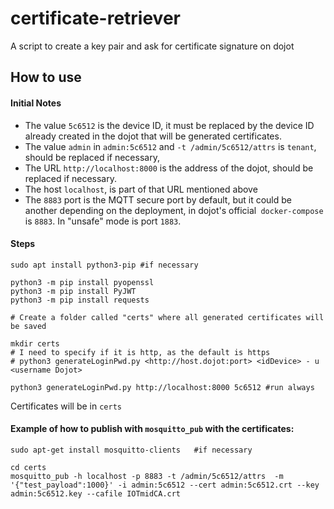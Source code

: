 # certificate-retriever
A script to create a key pair and ask for certificate signature on dojot

## How to use

#### Initial Notes

- The value `5c6512` is the device ID, it must be replaced by the device ID already created in the dojot that will be generated certificates.
- The value `admin` in  `admin:5c6512` and `-t /admin/5c6512/attrs` is `tenant`, should be replaced if necessary,
- The URL `http://localhost:8000` is the address of the dojot, should be replaced if necessary.
- The host `localhost`, is part of that URL mentioned above
- The `8883` port is the MQTT secure port by default, but it could be another depending on the deployment, in dojot's official` docker-compose` is `8883`. In "unsafe" mode is port `1883`.

#### Steps

```console
sudo apt install python3-pip #if necessary

python3 -m pip install pyopenssl
python3 -m pip install PyJWT
python3 -m pip install requests

# Create a folder called "certs" where all generated certificates will be saved

mkdir certs
# I need to specify if it is http, as the default is https
# python3 generateLoginPwd.py <http://host.dojot:port> <idDevice> - u <username Dojot>

python3 generateLoginPwd.py http://localhost:8000 5c6512 #run always
```

Certificates will be in `certs`

#### Example of how to publish with `mosquitto_pub` with the certificates:

```console
sudo apt-get install mosquitto-clients   #if necessary

cd certs
mosquitto_pub -h localhost -p 8883 -t /admin/5c6512/attrs  -m '{"test_payload":1000}' -i admin:5c6512 --cert admin:5c6512.crt --key admin:5c6512.key --cafile IOTmidCA.crt
```
